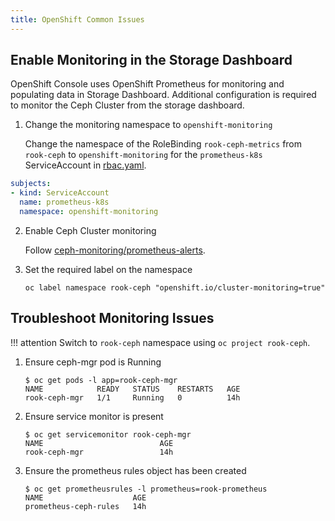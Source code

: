 ```yaml
---
title: OpenShift Common Issues
---
```


## Enable Monitoring in the Storage Dashboard

OpenShift Console uses OpenShift Prometheus for monitoring and populating data in Storage Dashboard. Additional configuration is required to monitor the Ceph Cluster from the storage dashboard.

1. Change the monitoring namespace to `openshift-monitoring`

   Change the namespace of the RoleBinding `rook-ceph-metrics` from `rook-ceph` to `openshift-monitoring` for the `prometheus-k8s` ServiceAccount in [rbac.yaml](https://github.com/koor-tech/koor/blob/master/deploy/examples/monitoring/rbac.yaml#L70).

```yaml
subjects:
- kind: ServiceAccount
  name: prometheus-k8s
  namespace: openshift-monitoring
```

2. Enable Ceph Cluster monitoring

    Follow [ceph-monitoring/prometheus-alerts](../Storage-Configuration/Monitoring/ceph-monitoring.md#prometheus-alerts).

3. Set the required label on the namespace

    ```console
    oc label namespace rook-ceph "openshift.io/cluster-monitoring=true"
    ```

## Troubleshoot Monitoring Issues

!!! attention
    Switch to `rook-ceph` namespace using `oc project rook-ceph`.

1. Ensure ceph-mgr pod is Running

    ```console
    $ oc get pods -l app=rook-ceph-mgr
    NAME            READY   STATUS    RESTARTS   AGE
    rook-ceph-mgr   1/1     Running   0          14h
    ```

2. Ensure service monitor is present

    ```console
    $ oc get servicemonitor rook-ceph-mgr
    NAME                          AGE
    rook-ceph-mgr                 14h
    ```

3. Ensure the prometheus rules object has been created

    ```console
    $ oc get prometheusrules -l prometheus=rook-prometheus
    NAME                    AGE
    prometheus-ceph-rules   14h
    ```
